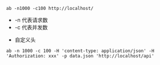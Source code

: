 
```shell
ab -n1000 -c100 http://localhost/
```

- -n	代表请求数
- -c	代表并发数

* 自定义头

```shell
ab -n 1000 -c 100 -H 'content-type: application/json' -H 'Authorization: xxx' -p data.json 'http://localhost/api'
```